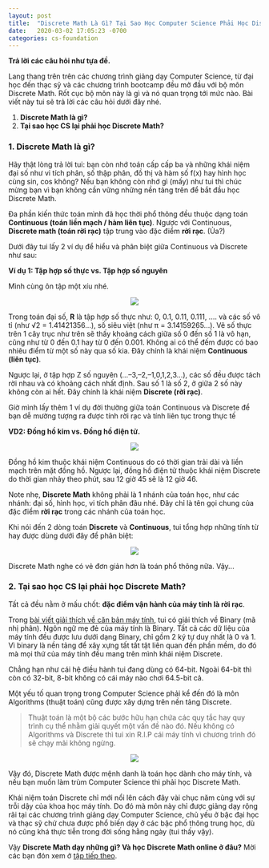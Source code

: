 ```yaml
---
layout: post
title:  "Discrete Math Là Gì? Tại Sao Học Computer Science Phải Học Discrete Math?"
date:   2020-03-02 17:05:23 -0700
categories: cs-foundation
---
```


**Trả lời các câu hỏi như tựa đề.**

Lang thang trên trên các chương trình giảng dạy Computer Science, từ đại học đến thạc sỹ và các chương trình bootcamp đều mở đầu với bộ môn Discrete Math. Rốt cục bộ môn này là gì và nó quan trọng tới mức nào. Bài viết này tui sẽ trả lời các câu hỏi dưới đây nhé. 

1. **Discrete Math là gì?**
2. **Tại sao học CS lại phải học Discrete Math?**

### __1. Discrete Math là gì?__

Hãy thật lòng trả lời tui: bạn còn nhớ toán cấp cấp ba và những khái niệm đại số như vi tích phân, số thập phân, đồ thị và hàm số f(x) hay hình học cùng sin, cos không? Nếu bạn không còn nhớ gì (mấy) như tui thì chúc mừng bạn vì bạn không cần vững những nền tảng trên để bắt đầu học Discrete Math.

Đa phần kiến thức toán mình đã học thời phổ thông đều thuộc dạng toán **Continuous (toán liền mạch / hàm liên tục)**. Ngược với Continuous, **Discrete math (toán rời rạc)** tập trung vào đặc điểm **rời rạc**. (Ủa?)

Dưới đây tui lấy 2 ví dụ để hiểu và phân biệt giữa Continuous và Discrete như sau: 

**Ví dụ 1:  Tập hợp số thực vs. Tập hợp số nguyên**

Mình cùng ôn tập một xíu nhé.

<center><img src="{{ site.url }}/assets/discrete-math/continuous-vs-discrete-math.jpg"></center>

Trong toán đại số, **R** là tập hợp số thực như: 0, 0.1, 0.11, 0.111, .... và các số vô tỉ (như √2 = 1.41421356...), số siêu việt (như π = 3.14159265...). Vẽ số thực trên 1 cây trục như trên sẽ thấy khoảng cách giữa số 0 đến số 1 là vô hạn, cũng như từ 0 đến 0.1 hay từ 0 đến 0.001. Không ai có thể đếm được có bao nhiêu điểm từ một số này qua số kia. Đây chính là khái niệm **Continuous (liên tục)**.

Ngược lại, ở tập hợp Z số nguyên (…–3,–2,–1,0,1,2,3…), các số đều được tách rời nhau và có khoảng cách nhất định. Sau số 1 là số 2, ở giữa 2 số này không còn ai hết. Đây chính là khái niệm **Discrete (rời rạc)**.

Giờ mình lấy thêm 1 ví dụ đời thường giữa toán Continuous và Discrete để bạn dễ mường tượng ra được tính rời rạc và tính liên tục trong thực tế

**VD2: Đồng hồ kim vs. Đồng hồ điện tử.**

<center><img src="{{ site.url }}/assets/discrete-math/continuous-vs-discrete-math-2.jpg"></center>

Đồng hồ kim thuộc khái niệm Continuous do có thời gian trải dài và liền mạch trên mặt đồng hồ. Ngược lại, đồng hồ điện tử thuộc khái niệm Discrete do thời gian nhảy theo phút, sau 12 giờ 45 sẽ là 12 giờ 46.

Note nhẹ, **Discrete Math** không phải là 1 nhánh của toán học, như các nhánh: đại số, hình học, vi tích phân đâu nhé. Đây chỉ là tên gọi chung của đặc điểm **rời rạc** trong các nhánh của toán học.

Khi nói đến 2 dòng toán **Discrete** và **Continuous**, tui tổng hợp những tính từ hay được dùng dưới đây để phân biệt:

<center><img src="{{ site.url }}/assets/discrete-math/discrete-math-la-gi.jpg"></center>

Discrete Math nghe có vẻ đơn giản hơn là toán phổ thông nữa. Vậy...

### __2. Tại sao học CS lại phải học Discrete Math?__

Tất cả đều nằm ở mấu chốt: **đặc điểm vận hành của máy tính là rời rạc**.

Trong [bài viết giải thích về căn bản máy tính][link-to-computer-basics], tui có giải thích về Binary (mã nhị phân). Ngôn ngữ mẹ đẻ của máy tính là Binary. Tất cả các dữ liệu của máy tính đều được lưu dưới dạng Binary, chỉ gồm 2 ký tự duy nhất là 0 và 1. Vì binary là nền tảng để xây xựng tất tất tật liên quan đến phần mềm, do đó mà mọi thứ của máy tính đều mang trên mình khái niệm Discrete.

Chẳng hạn như cái hệ điều hành tui đang dùng có 64-bit. Ngoài 64-bit thì còn có 32-bit, 8-bit không có cái máy nào chơi 64.5-bit cả.

Một yếu tố quan trọng trong Computer Science phải kể đến đó là môn Algorithms (thuật toán) cũng được xây dựng trên nền tảng Discrete. 
> Thuật toán là một bộ các bước hữu hạn chứa các quy tắc hay quy trình cụ thể nhằm giải quyết một vấn đề nào đó. Nếu không có Algorithms và Discrete thì tui xin R.I.P cái máy tính vì chương trình đó sẽ chạy mãi không ngừng. 

<center><img src="{{ site.url }}/assets/discrete-math/tai-sao-phai-hoc-discrete-math.jpg"></center>

Vậy đó, Discrete Math được mệnh danh là toán học dành cho máy tính, và nếu bạn muốn làm trùm Computer Science thì phải học Discrete Math. 

Khái niệm toán Discrete chỉ mới nổi lên cách đây vài chục năm cùng với sự trỗi dậy của khoa học máy tính. Do đó mà môn này chỉ được giảng dạy rộng rãi tại các chương trình giảng dạy Computer Science, chủ yếu ở bậc đại học và thạc sỹ chứ chưa được phổ biến dạy ở các bậc phổ thông trung học, dù nó cũng khá thực tiễn trong đời sống hằng ngày (tui thấy vậy).

Vậy **Discrete Math dạy những gì? Và học Discrete Math online ở đâu?** Mời các bạn đón xem ở [tập tiếp theo][discrete-math-day-nhung-gi]. 


[link-to-computer-basics]: https://tuihoccode.com/cs-foundation/2020/01/17/giai-thich-khai-niem-lap-trinh-co-ban-1-computer-basics.html
[discrete-math-day-nhung-gi]: https://tuihoccode.com/cs-foundation/2020/03/07/discrete-math-la-gi-2.html
